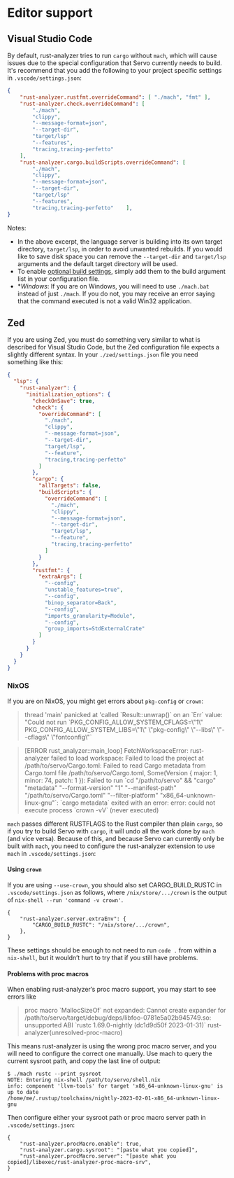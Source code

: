 # Editor support

## Visual Studio Code

By default, rust-analyzer tries to run `cargo` without `mach`, which will cause issues due
to the special configuration that Servo currently needs to build. It's recommend that you add
the following to your project specific settings in `.vscode/settings.json`:

```json
{
    "rust-analyzer.rustfmt.overrideCommand": [ "./mach", "fmt" ],
    "rust-analyzer.check.overrideCommand": [
        "./mach",
        "clippy",
        "--message-format=json",
        "--target-dir",
        "target/lsp" 
        "--features",
        "tracing,tracing-perfetto"
    ],
    "rust-analyzer.cargo.buildScripts.overrideCommand": [
        "./mach",
        "clippy",
        "--message-format=json",
        "--target-dir",
        "target/lsp" 
        "--features",
        "tracing,tracing-perfetto"    ],
}
```

Notes:

- In the above excerpt, the language server is building into its own target directory, `target/lsp`, in order to avoid unwanted rebuilds.
  If you would like to save disk space you can remove the `--target-dir` and `target/lsp` arguments and the default target directory will be used.
- To enable [optional build settings](building-servo.md#optional-build-settings), simply add them to the build argument list in your configuration file.
- **Windows*: If you are on Windows, you will need to use `./mach.bat` instead of just `./mach`.
  If you do not, you may receive an error saying that the command executed is not a valid Win32 application.

## Zed

If you are using Zed, you must do something very similar to what is described for Visual Studio Code, but the Zed configuration file expects a slightly different syntax.
In your `./zed/settings.json` file you need something like this:

```json
{
  "lsp": {
    "rust-analyzer": {
      "initialization_options": {
        "checkOnSave": true,
        "check": {
          "overrideCommand": [
            "./mach",
            "clippy",
            "--message-format=json",
            "--target-dir",
            "target/lsp",
            "--feature",
            "tracing,tracing-perfetto"
          ]
        },
        "cargo": {
          "allTargets": false,
          "buildScripts": {
            "overrideCommand": [
              "./mach",
              "clippy",
              "--message-format=json",
              "--target-dir",
              "target/lsp",
              "--feature",
              "tracing,tracing-perfetto"
            ]
          }
        },
        "rustfmt": {
          "extraArgs": [
            "--config",
            "unstable_features=true",
            "--config",
            "binop_separator=Back",
            "--config",
            "imports_granularity=Module",
            "--config",
            "group_imports=StdExternalCrate"
          ]
        }
      }
    }
  }
}
```

### NixOS

If you are on NixOS, you might get errors about `pkg-config` or `crown`:

> thread 'main' panicked at 'called \`Result::unwrap()\` on an \`Err\` value: "Could not run \`PKG_CONFIG_ALLOW_SYSTEM_CFLAGS=\\"1\\" PKG_CONFIG_ALLOW_SYSTEM_LIBS=\\"1\\" \\"pkg-config\\" \\"--libs\\" \\"--cflags\\" \\"fontconfig\\"\`

> [ERROR rust_analyzer::main_loop] FetchWorkspaceError: rust-analyzer failed to load workspace: Failed to load the project at /path/to/servo/Cargo.toml: Failed to read Cargo metadata from Cargo.toml file /path/to/servo/Cargo.toml, Some(Version { major: 1, minor: 74, patch: 1 }): Failed to run \`cd "/path/to/servo" && "cargo" "metadata" "--format-version" "1" "--manifest-path" "/path/to/servo/Cargo.toml" "--filter-platform" "x86_64-unknown-linux-gnu"\`: \`cargo metadata\` exited with an error: error: could not execute process \`crown -vV\` (never executed)

`mach` passes different RUSTFLAGS to the Rust compiler than plain `cargo`, so if you try to build Servo with `cargo`, it will undo all the work done by `mach` (and vice versa).
Because of this, and because Servo can currently only be built with `mach`, you need to configure the rust-analyzer extension to use `mach` in `.vscode/settings.json`:

#### Using `crown`

If you are using `--use-crown`, you should also set CARGO_BUILD_RUSTC in `.vscode/settings.json` as follows, where `/nix/store/.../crown` is the output of `nix-shell --run 'command -v crown'`.

```
{
    "rust-analyzer.server.extraEnv": {
        "CARGO_BUILD_RUSTC": "/nix/store/.../crown",
    },
}
```

These settings should be enough to not need to run `code .` from within a `nix-shell`, but it wouldn’t hurt to try that if you still have problems.

#### Problems with proc macros

When enabling rust-analyzer’s proc macro support, you may start to see errors like

> proc macro \`MallocSizeOf\` not expanded: Cannot create expander for /path/to/servo/target/debug/deps/libfoo-0781e5a02b945749.so: unsupported ABI \`rustc 1.69.0-nightly (dc1d9d50f 2023-01-31)\` rust-analyzer(unresolved-proc-macro)

This means rust-analyzer is using the wrong proc macro server, and you will need to configure the correct one manually.
Use mach to query the current sysroot path, and copy the last line of output:

```
$ ./mach rustc --print sysroot
NOTE: Entering nix-shell /path/to/servo/shell.nix
info: component 'llvm-tools' for target 'x86_64-unknown-linux-gnu' is up to date
/home/me/.rustup/toolchains/nightly-2023-02-01-x86_64-unknown-linux-gnu
```

Then configure either your sysroot path or proc macro server path in `.vscode/settings.json`:

```
{
    "rust-analyzer.procMacro.enable": true,
    "rust-analyzer.cargo.sysroot": "[paste what you copied]",
    "rust-analyzer.procMacro.server": "[paste what you copied]/libexec/rust-analyzer-proc-macro-srv",
}
```
